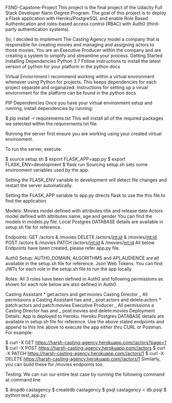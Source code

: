 FSND-Capstone-Project
This project is the final project of the Udacity Full Stack Developer Nano Degree Program. The goal of this project is to deploy a Flask application with Heroku/PostgreSQL and enable Role Based Authentication and roles-based access control (RBAC) with Auth0 (third-party authentication systems).

So, I decided to implement The Casting Agency model a company that is responsible for creating movies and managing and assigning actors to those movies. You are an Executive Producer within the company and are creating a system to simplify and streamline your process.
Getting Started
Installing Dependencies
Python 3.7
Follow instructions to install the latest version of python for your platform in the python docs

Virtual Enviornment
I recommend working within a virtual environment whenever using Python for projects. This keeps dependencies for each project separate and organaized. Instructions for setting up a virual enviornment for the platform can be found in the python docs

PIP Dependencies
Once you have your virtual environment setup and running, install dependencies by running:

$ pip install -r requirements.txt
This will install all of the required packages we selected within the requirements.txt file.

Running the server
first ensure you are working using your created virtual environment.

To run the server, execute:

$ source setup.sh
$ export FLASK_APP=app.py
$ export FLASK_ENV=development
$ flask run
Sourcing setup.sh sets some environment variables used by the app.

Setting the FLASK_ENV variable to development will detect file changes and restart the server automatically.

Setting the FLASK_APP variable to app.py directs flask to use the this file to find the application.

Models:
Movies model defined with attributes title and release date
Actors model defined with attributes name, age and gender
You can find the models in models.py file. Local Postgres DATABASE details are available in setup.sh file for reference.

Endpoints:
GET /actors &  /movies
DELETE /actors/<int:id> & /movies/<int:id>
POST /actors & /movies
PATCH /actors/<int:id> & /movies/<int:id>
All below Endpoints have been created, please refer app.py file.

Auth0 Setup:
AUTH0_DOMAIN, ALGORITHMS and API_AUDIENCE are all available in the setup.sh file for reference. Json Web Tokens: You can find JWTs for each role in the setup.sh file to run the app locally.

Roles: All 3 roles have been defined in Auth0 and following permissions as shown for each role below are also defined in Auth0.

Casting Assistant * get:actors and get:movies
Casting Director _ All permissions a Casting Assistant has and _ post:actors and delete:actors * patch:actors and patch:movies
Executive Producer _ All permissions a Casting Director has and _ post:movies and delete:movies
Deployment Details:
App is deployed to Heroku.
Heroku Postgres DATABASE details are available in setup.sh file for reference.
Use the above stated endpoints and append to this link above to execute the app either thru CURL or Postman. For example:

$ curl -X GET https://harsh-casting-agency.herokuapp.com//actors?page=1
$ curl -X POST https://harsh-casting-agency.herokuapp.com//actors
$ curl -X PATCH https://harsh-casting-agency.herokuapp.com//actors/1
$ curl -X DELETE https://harsh-casting-agency.herokuapp.com//actors/1
Similarly, you can build these for /movies endpoints too.

Testing:
We can run our entire test case by running the following command at command line

$ dropdb castagency
$ createdb castagency
$ psql castagency < db.psql
$ python test_app.py